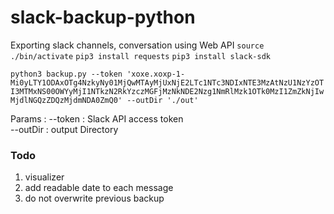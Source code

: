 # slack-backup-python
Exporting slack channels, conversation using Web API
```source ./bin/activate```
```pip3 install requests```
```pip3 install slack-sdk```

```python3 backup.py --token 'xoxe.xoxp-1-Mi0yLTY1ODAxOTg4NzkyNy01MjQwMTAyMjUxNjE2LTc1NTc3NDIxNTE3MzAtNzU1NzYzOTI3MTMxNS00OWYyMjI1NTkzN2RkYzczMGFjMzNkNDE2Nzg1NmRlMzk1OTk0MzI1ZmZkNjIwMjdlNGQzZDQzMjdmNDA0ZmQ0' --outDir './out'```

Params :
    --token : Slack API access token<br/>
    --outDir : output Directory

### Todo
1. visualizer 
2. add readable date to each message 
3. do not overwrite previous backup